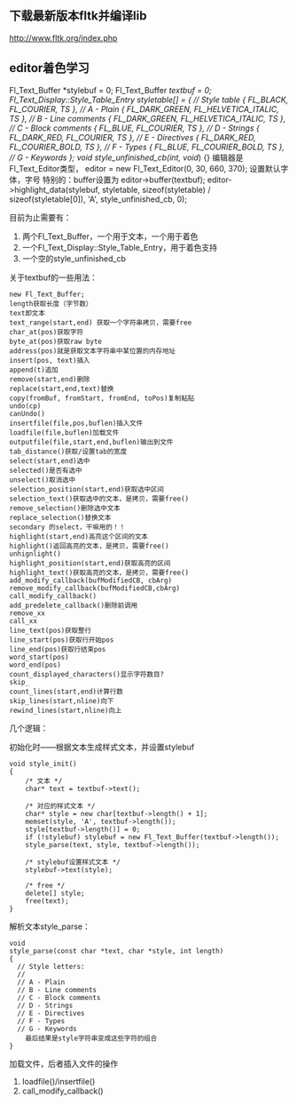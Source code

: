 ## 下载最新版本fltk并编译lib

http://www.fltk.org/index.php

## editor着色学习

Fl_Text_Buffer *stylebuf = 0;
Fl_Text_Buffer *textbuf = 0;
Fl_Text_Display::Style_Table_Entry styletable[] = {	// Style table
    { FL_BLACK,      FL_COURIER,           TS }, // A - Plain
    { FL_DARK_GREEN, FL_HELVETICA_ITALIC,  TS }, // B - Line comments
    { FL_DARK_GREEN, FL_HELVETICA_ITALIC,  TS }, // C - Block comments
    { FL_BLUE,       FL_COURIER,           TS }, // D - Strings
    { FL_DARK_RED,   FL_COURIER,           TS }, // E - Directives
    { FL_DARK_RED,   FL_COURIER_BOLD,      TS }, // F - Types
    { FL_BLUE,       FL_COURIER_BOLD,      TS }, // G - Keywords
};
void style_unfinished_cb(int, void*) {}
编辑器是Fl_Text_Editor类型，
editor = new Fl_Text_Editor(0, 30, 660, 370);
设置默认字体，字号
特别的：buffer设置为
editor->buffer(textbuf);
editor->highlight_data(stylebuf, styletable, sizeof(styletable) / sizeof(styletable[0]),
                          'A', style_unfinished_cb, 0);
                          
目前为止需要有：
1. 两个Fl_Text_Buffer，一个用于文本，一个用于着色
2. 一个Fl_Text_Display::Style_Table_Entry，用于着色支持
3. 一个空的style_unfinished_cb

关于textbuf的一些用法：

```
new Fl_Text_Buffer;
length获取长度（字节数）
text即文本
text_range(start,end) 获取一个字符串拷贝，需要free
char_at(pos)获取字符
byte_at(pos)获取raw byte
address(pos)就是获取文本字符串中某位置的内存地址
insert(pos, text)插入
append(t)追加
remove(start,end)删除
replace(start,end,text)替换
copy(fromBuf, fromStart, fromEnd, toPos)复制粘贴
undo(cp) 
canUndo()
insertfile(file,pos,buflen)插入文件
loadfile(file,buflen)加载文件
outputfile(file,start,end,buflen)输出到文件
tab_distance()获取/设置tab的宽度
select(start,end)选中
selected()是否有选中
unselect()取消选中
selection_position(start,end)获取选中区间
selection_text()获取选中的文本，是拷贝，需要free()
remove_selection()删除选中文本
replace_selection()替换文本
secondary 的select，干嘛用的！！
highlight(start,end)高亮这个区间的文本
highlight()返回高亮的文本，是拷贝，需要free()
unhignlight()
highlight_position(start,end)获取高亮的区间
highlight_text()获取高亮的文本，是拷贝，需要free()
add_modify_callback(bufModifiedCB, cbArg)
remove_modify_callback(bufModifiedCB,cbArg)
call_modify_callback()
add_predelete_callback()删除前调用
remove_xx
call_xx
line_text(pos)获取整行
line_start(pos)获取行开始pos
line_end(pos)获取行结束pos
word_start(pos)
word_end(pos)
count_displayed_characters()显示字符数目?
skip_
count_lines(start,end)计算行数
skip_lines(start,nline)向下
rewind_lines(start,nline)向上

```

几个逻辑：

初始化时——根据文本生成样式文本，并设置stylebuf

```
void style_init()
{
    /* 文本 */
    char* text = textbuf->text(); 
    
    /* 对应的样式文本 */
    char* style = new char[textbuf->length() + 1];
    memset(style, 'A', textbuf->length());
    style[textbuf->length()] = 0;
    if (!stylebuf) stylebuf = new Fl_Text_Buffer(textbuf->length());
    style_parse(text, style, textbuf->length());
    
    /* stylebuf设置样式文本 */
    stylebuf->text(style);
    
    /* free */
    delete[] style;
    free(text);
}
```

解析文本style_parse：

```
void
style_parse(const char *text, char *style, int length) 
{
  // Style letters:
  //
  // A - Plain
  // B - Line comments
  // C - Block comments
  // D - Strings
  // E - Directives
  // F - Types
  // G - Keywords
    最后结果是style字符串变成这些字符的组合
}
```


加载文件，后者插入文件的操作
1. loadfile()/insertfile()
2. call_modify_callback()





